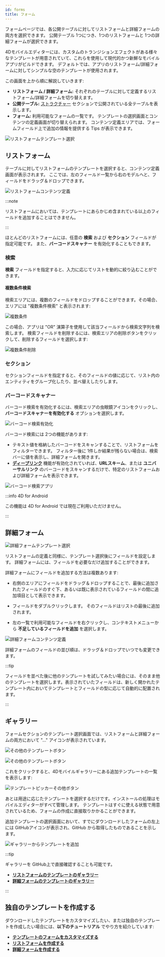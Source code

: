 ```yaml
---
id: forms
title: フォーム
---
```


フォームページでは、各公開テーブルに対してリストフォームと詳細フォームの両方を選択できます。 公開テーブル 1つにつき、1つのリストフォームと 1つの詳細フォームが選択できます。

4Dモバイルエディターには、カスタムのトランジションエフェクトがある様々なテンプレートが用意されていて、これらを使用して現代的かつ新鮮なモバイルアプリがビルドできます。 デフォルトでは、アプリのリストフォーム/詳細フォームに対してシンプルな空のテンプレートが使用されます。

この画面を上から順に解説していきます:

* **リストフォーム / 詳細フォーム:** それぞれのテーブルに対して定義するリストフォーム/詳細フォームを切り替えます。
* **公開テーブル:** [ストラクチャー](structure.md) セクションで公開されている全テーブルを表示します。
* **フォーム:** 利用可能なフォームの一覧です。 テンプレートの選択画面とコンテンツの定義画面が切り替えられます。 コンテンツ定義エリアでは、フォームフィールド上で追加の情報を提供する Tips が表示できます。


![リストフォームテンプレート選択](img/Forms-section-templates-selection-4D-for-iOS.png)



## リストフォーム

テーブルに対してリストフォームのテンプレートを選択すると、コンテンツ定義画面が表示されます。 ここでは、左のフィールド一覧から右のモデルへと、フィールドをドラッグ＆ドロップできます。

![リストフォームコンテンツ定義](img/Forms-section-content-definition-4D-for-iOS.png)

:::note

リストフォームにおいては、テンプレートにあらかじめ含まれている以上のフィールドを追加することはできません。

:::

ほとんどのリストフォームには、任意の **検索** および **セクション** フィールドが指定可能です。 また、**バーコードスキャナー** を有効化することもできます。


### 検索

**検索** フィールドを指定すると、入力に応じてリストを動的に絞り込むことができます。

#### 複数条件検索

検索エリアには、複数のフィールドをドロップすることができます。その場合、エリアには "複数条件検索" と表示されます:

![複数条件](img/multi-criteria.png)

この場合、アプリは "OR" 演算子を使用して該当フィールドから検索文字列を検索します。 検索フィールドを削除するには、検索エリアの削除ボタンをクリックして、削除するフィールドを選択します:

![複数条件削除](img/multi-criteria-search-forms-section-remove-fields.png)


### セクション

セクションフィールドを指定すると、そのフィールドの値に応じて、リスト内のエンティティをグループ化したり、並べ替えしたりします。



### バーコードスキャナー

バーコード検索を有効化するには、検索エリアの虫眼鏡アイコンをクリックし、**バーコードスキャナーを有効化する** オプションを選択します。

![バーコード検索有効化](img/project-editor-Qrcode-barcode-search-4D-for-iOS.gif)

バーコード検索には 2つの機能があります:

* テキスト値を格納したバーコードをスキャンすることで、リストフォームをフィルターできます。 フィルター後に 1件しか結果が残らない場合は、検索バーに値を表示し、詳細フォームを開きます。
* [**ディープリンク**](../special-features/deep-linking.md) 機能が有効化されていれば、**URLスキーム**、または **ユニバーサルリンク** のバーコードをスキャンするだけで、特定のリストフォームおよび詳細フォームを表示できます。

![バーコード検索アプリ](img/text-Qrcode-barcode-search-4D-for-iOS.gif)

:::info 4D for Android

この機能は 4D for Android では現在ご利用いただけません。

:::

## 詳細フォーム

![詳細フォームテンプレート選択](img/Forms-section-detail-form-templates-selection-4D-for-iOS.png)

リストフォームの定義と同様に、テンプレート選択後にフィールドを設定します。 詳細フォームには、フィールドを必要なだけ追加することができます。

詳細フォームにフィールドを追加する方法は複数あります:

* 右側のエリアにフィールドをドラッグ＆ドロップすることで、最後に追加されたフィールドのすぐ下、あるいは既に表示されているフィールドの間に追加項目として表示できます。

* フィールドをダブルクリックします。 そのフィールドはリストの最後に追加されます。

* 左の一覧で利用可能なフィールドを右クリックし、コンテキストメニューから **不足しているフィールドを追加** を選択します。

![詳細フォームコンテンツ定義](img/Forms-section-detail-form-content-definition-4D-for-iOS.png)


詳細フォームのフィールドの並び順は、ドラッグ＆ドロップでいつでも変更できます。

:::tip

フィールドを並べた後に他のテンプレートを試してみたい場合には、そのまま他のテンプレートを選択します。表示されていたフィールドは、新しく開かれたテンプレート内においてテンプレートとフィールドの型に応じて自動的に配置されます。

:::


## ギャラリー

フォームセクションのテンプレート選択画面では、リストフォームと詳細フォームの両方において "..." アイコンが表示されています。

![その他のテンプレートボタン](img/more.png)

![その他のテンプレートボタン](img/Forms-more-button.png)

これをクリックすると、4Dモバイルギャラリーにある追加テンプレートの一覧を表示します:

![テンプレートピッカーその他ボタン](img/Forms-template-gallery.png)

あとは用途に応じたテンプレートを選択するだけです。インストールの処理はモバイルエディターがすべて管理します。 テンプレートはすぐに使える状態で用意されているため、フォームの作成に直接取りかかることができます。

追加テンプレートの選択画面において、すでにダウンロードしたフォームの左上には GitHubアイコンが表示され、GitHub から取得したものであることを示します。

![ギャラリーからテンプレートを追加](img/indicator-template-github.png)


:::tip

ギャラリーを GitHub上で直接確認することも可能です。
- [**リストフォームのテンプレートのギャラリー**](https://4d-for-ios.github.io/gallery/#/type/list-detail/picker/0)
- [**詳細フォームのテンプレートのギャラリー**](https://4d-for-ios.github.io/gallery/#/type/form-detail/picker/0)

:::

## 独自のテンプレートを作成する

ダウンロードしたテンプレートをカスタマイズしたい、または独自のテンプレートを作成したい場合には、**以下のチュートリアル** でやり方を紹介しています:

- [**テンプレートのフォームをカスタマイズする**](../tutorials/gallery/update-gallery-template.md)
- [**リストフォームを作成する**](../tutorials/creating-list-forms/list-form-template.md)
- [**詳細フォームを作成する**](../tutorials/creating-detail-forms/detail-form-template.md)